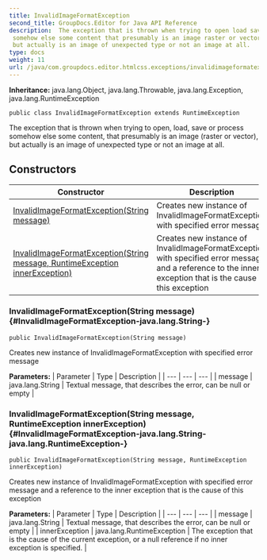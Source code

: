 ```yaml
---
title: InvalidImageFormatException
second_title: GroupDocs.Editor for Java API Reference
description:  The exception that is thrown when trying to open load save or process
 somehow else some content that presumably is an image raster or vector
 but actually is an image of unexpected type or not an image at all.
type: docs
weight: 11
url: /java/com.groupdocs.editor.htmlcss.exceptions/invalidimageformatexception/
---
```

**Inheritance:**
java.lang.Object, java.lang.Throwable, java.lang.Exception, java.lang.RuntimeException
```
public class InvalidImageFormatException extends RuntimeException
```

The exception that is thrown when trying to open, load, save or process somehow else some content, that presumably is an image (raster or vector), but actually is an image of unexpected type or not an image at all.
## Constructors

| Constructor | Description |
| --- | --- |
| [InvalidImageFormatException(String message)](#InvalidImageFormatException-java.lang.String-) | Creates new instance of InvalidImageFormatException with specified error message |
| [InvalidImageFormatException(String message, RuntimeException innerException)](#InvalidImageFormatException-java.lang.String-java.lang.RuntimeException-) | Creates new instance of InvalidImageFormatException with specified error message and a reference to the inner exception that is the cause of this exception |
### InvalidImageFormatException(String message) {#InvalidImageFormatException-java.lang.String-}
```
public InvalidImageFormatException(String message)
```


Creates new instance of InvalidImageFormatException with specified error message

**Parameters:**
| Parameter | Type | Description |
| --- | --- | --- |
| message | java.lang.String | Textual message, that describes the error, can be null or empty |

### InvalidImageFormatException(String message, RuntimeException innerException) {#InvalidImageFormatException-java.lang.String-java.lang.RuntimeException-}
```
public InvalidImageFormatException(String message, RuntimeException innerException)
```


Creates new instance of InvalidImageFormatException with specified error message and a reference to the inner exception that is the cause of this exception

**Parameters:**
| Parameter | Type | Description |
| --- | --- | --- |
| message | java.lang.String | Textual message, that describes the error, can be null or empty |
| innerException | java.lang.RuntimeException | The exception that is the cause of the current exception, or a null reference if no inner exception is specified. |

